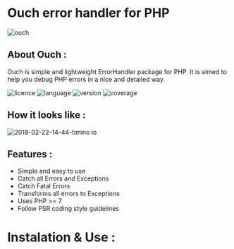 # Ouch error handler for PHP
![ouch](https://user-images.githubusercontent.com/18489496/36539671-dbf89a76-17d7-11e8-99e1-b372935b83c4.png)

## About Ouch :
   
   Ouch is simple and lightweight ErrorHandler package for PHP. It is aimed to help you debug PHP 
    errors in a nice and detailed way.


![licence](https://img.shields.io/badge/Licence-MIT-yellow.svg)
![language](https://img.shields.io/badge/PHP-7-blue.svg)
![version](https://img.shields.io/badge/Version-0.1.0-red.svg)
![coverage](https://img.shields.io/badge/coverage-30%25-green.svg)

## How it looks like :
![2018-02-22-14-44-timino io](https://user-images.githubusercontent.com/18489496/36541678-f7fa9740-17de-11e8-9d12-52186a8a812d.png)

## Features :
- Simple and easy to use
- Catch all Errors and Exceptions
- Catch Fatal Errors
- Transforms all errors to Exceptions
- Uses PHP >= 7 
- Follow PSR coding style guidelines

# Instalation & Use :
